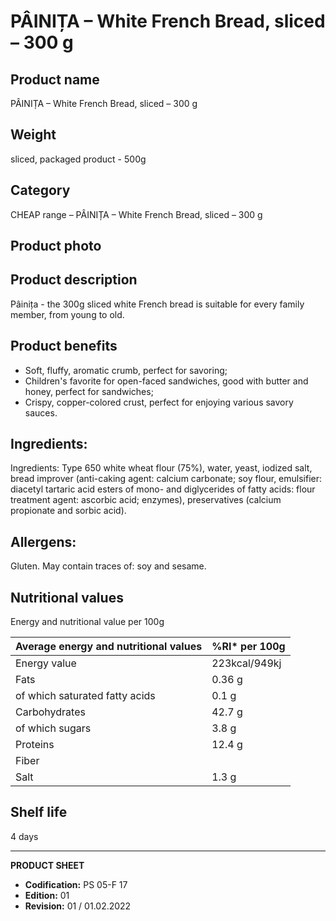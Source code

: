 # PÂINIȚA – White French Bread, sliced – 300 g

## Product name
PÂINIȚA – White French Bread, sliced – 300 g

## Weight
sliced, packaged product - 500g

## Category
CHEAP range – PÂINIȚA – White French Bread, sliced – 300 g

## Product photo

## Product description
Pâinița - the 300g sliced white French bread is suitable for every family member, from young to old.


## Product benefits

- Soft, fluffy, aromatic crumb, perfect for savoring;
- Children's favorite for open-faced sandwiches, good with butter and honey, perfect for sandwiches;
- Crispy, copper-colored crust, perfect for enjoying various savory sauces.


## Ingredients:
Ingredients: Type 650 white wheat flour (75%), water, yeast, iodized salt, bread improver (anti-caking agent: calcium carbonate; soy flour, emulsifier: diacetyl tartaric acid esters of mono- and diglycerides of fatty acids: flour treatment agent: ascorbic acid; enzymes), preservatives (calcium propionate and sorbic acid).

## Allergens:
Gluten. May contain traces of: soy and sesame.

## Nutritional values
Energy and nutritional value per 100g

| Average energy and nutritional values | %RI* per 100g |
|-----------------------------------------|------------------|
| Energy value                            | 223kcal/949kj | 11.3             |
| Fats                                    | 0.36 g        | 0.5              |
| of which saturated fatty acids          | 0.1 g         | 0.5              |
| Carbohydrates                           | 42.7 g        | 16.4             |
| of which sugars                         | 3.8 g         | 4.2              |
| Proteins                                | 12.4 g        | 24.8             |
| Fiber                                   |              |                  |
| Salt                                    | 1.3 g         | 21.7             |



## Shelf life
4 days

---
**PRODUCT SHEET**
- **Codification:** PS 05-F 17
- **Edition:** 01
- **Revision:** 01 / 01.02.2022
